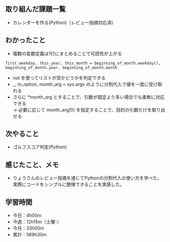 ## 取り組んだ課題一覧
- カレンダーを作る(Python)（レビュー指摘対応済）
## わかったこと
- 複数の変数定義は1行にまとめることで可読性が上がる
```
first_weekday, this_year, this_month = beginning_of_month.weekday(), beginning_of_month.year, beginning_of_month.month
```
- not <list> を使ってリストが空かどうかを判定できる
- _, m_option, month_arg = sys.argv のように分割代入で値を一度に受け取れる
- さらに *month_arg とすることで、引数が既定より多い場合でも柔軟に対応できる<br>→ 必要に応じて month_arg[0] を指定することで、目的の引数だけを取り出せる
## 次やること
- ゴルフスコア判定(Python)
## 感じたこと、メモ
- りょうさんのレビュー指摘を通じてPythonの分割代入の使い方を学べた。実際にコードをシンプルに整理できることを実感した。
## 学習時間
- 今日：4h00m
- 今週：12h15m（土曜-）
- 今月：33h00m
- 累計：569h30m